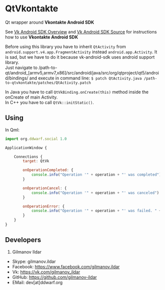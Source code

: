 # QtVkontakte
Qt wrapper around **Vkontakte Android SDK**

See [Vk Android SDK Overview](https://vk.com/dev/android_sdk) and [Vk Android SDK Source](https://github.com/VKCOM/vk-android-sdk) for instructions how to use **Vkontakte Android SDK**

Before using this library you have to inherit `QtActivity` from `android.support.v4.app.FragmentActivity` instead `android.app.Activity`. It is sad, but we have to do it because vk-android-sdk uses android support library.  
Just navigate to /path-to-qt/android_[armv5,armv7,x86]/src/android/java/src/org/qtproject/qt5/android/bindings/ and execute in command line:
`$ patch QtActivity.java /path-to-qtvkontakte/patches/QtActivity.patch`  

In Java you have to call `QtVkBinding.onCreate(this)` method inside the onCreate of main Activity.  
In C++ you have to call `QtVk::initStatic()`.

Using
-----


In Qml:

```javascript
import org.ddwarf.social 1.0

ApplicationWindow {

    Connections {
        target: QtVk

        onOperationCompleted: {
            console.info("Operation '" + operation + "' was completed")
        }

        onOperationCancel: {
            console.info("Operation '" + operation + "' was canceled")
        }

        onOperationError: {
            console.info("Operation '" + operation + "' was failed. " + error)
        }
    }
}
```

Developers
----------

1) Gilmanov Ildar
- Skype: gilmanov.ildar
- Facebook: https://www.facebook.com/gilmanov.ildar
- Vk: https://vk.com/gilmanov_ildar
- GitHub: https://github.com/gilmanov-ildar
- EMail: dev[at]ddwarf.org
